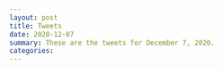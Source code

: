 ```yaml
---
layout: post
title: Tweets
date: 2020-12-07
summary: These are the tweets for December 7, 2020.
categories:
---
```



